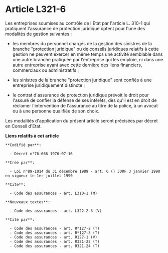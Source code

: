 # Article L321-6

Les entreprises soumises au contrôle de l'Etat par l'article L. 310-1 qui pratiquent l'assurance de protection juridique
optent pour l'une des modalités de gestion suivantes :

- les membres du personnel chargés de la gestion des sinistres de la branche "protection juridique" ou de conseils juridiques
relatifs à cette gestion ne peuvent exercer en même temps une activité semblable dans une autre branche pratiquée par
l'entreprise qui les emploie, ni dans une autre entreprise ayant avec cette dernière des liens financiers, commerciaux ou
administratifs ;

- les sinistres de la branche "protection juridique" sont confiés à une entreprise juridiquement distincte ;

- le contrat d'assurance de protection juridique prévoit le droit pour l'assuré de confier la défense de ses intérêts, dès
qu'il est en droit de réclamer l'intervention de l'assurance au titre de la police, à un avocat ou à une personne qualifiée
de son choix.

Les modalités d'application du présent article seront précisées par décret en Conseil d'Etat.

**Liens relatifs à cet article**

	**Codifié par**:

	  - Décret n°76-666 1976-07-16

	**Créé par**:

	  - Loi n°89-1014 du 31 décembre 1989 - art. 6 () JORF 3 janvier 1990 en vigueur le 1er juillet 1990

	**Cite**:

	  - Code des assurances - art. L310-1 (M)

	**Nouveaux textes**:

	  - Code des assurances - art. L322-2-3 (V)

	**Cité par**:

	  - Code des assurances - art. R*127-2 (T)
	  - Code des assurances - art. R*127-3 (T)
	  - Code des assurances - art. R127-1 (V)
	  - Code des assurances - art. R321-22 (T)
	  - Code des assurances - art. R321-24 (T)
